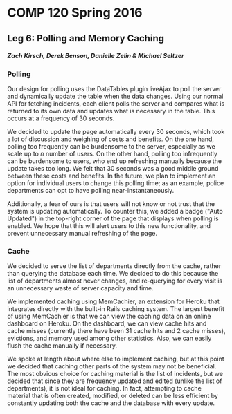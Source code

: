 # COMP 120 Spring 2016
## Leg 6: Polling and Memory Caching
##### Zach Kirsch, Derek Benson, Danielle Zelin & Michael Seltzer

### Polling

Our design for polling uses the DataTables plugin liveAjax to poll the server and dynamically update the table when the data changes. Using our normal API for fetching incidents, each client polls the server and compares what is returned to its own data and updates what is necessary in the table. This occurs at a frequency of 30 seconds.

We decided to update the page automatically every 30 seconds, which took a lot of discussion and weighing of costs and benefits. On the one hand, polling too frequently can be burdensome to the server, especially as we scale up to *n* number of users. On the other hand, polling too infrequently can be burdensome to users, who end up refreshing manually because the update takes too long. We felt that 30 seconds was a good middle ground between these costs and benefits. In the future, we plan to implement an option for individual users to change this polling time; as an example, police departments can opt to have polling near-instantaneously.

Additionally, a fear of ours is that users will not know or not trust that the system is updating automatically. To counter this, we added a badge ("Auto Updated") in the top-right corner of the page that displays when polling is enabled. We hope that this will alert users to this new functionality, and prevent unnecessary manual refreshing of the page.

### Cache

We decided to serve the list of departments directly from the cache, rather than querying the database each time. We decided to do this because the list of departments almost never changes, and re-querying for every visit is an unnecessary waste of server capacity and time.

We implemented caching using MemCachier, an extension for Heroku that integrates directly with the built-in Rails caching system. The largest benefit of using MemCachier is that we can view the caching data on an online dashboard on Heroku. On the dashboard, we can view cache hits and cache misses (currently there have been 31 cache hits and 2 cache misses), evictions, and memory used among other statistics. Also, we can easily flush the cache manually if necessary.

We spoke at length about where else to implement caching, but at this point we decided that caching other parts of the system may not be beneficial. The most obvious choice for caching material is the list of incidents, but we decided that since they are frequency updated and edited (unlike the list of departments), it is not ideal for caching. In fact, attempting to cache material that is often created, modified, or deleted can be less efficient by constantly updating both the cache and the database with every update.

